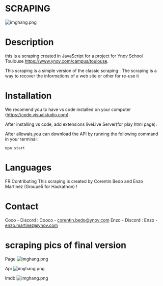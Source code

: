 # SCRAPING

![imghang.png](assets/img/hangman10.png)

# Description

this is a scraping created in JavaScript for a project for Ynov School Toulouse https://www.ynov.com/campus/toulouse.

This scraping  is a simple version of the classic scraping . The scraping is a way to recover the informations of a web site or other for re-use it

# Installation

We recomend you to have vs code installed on your computer (https://code.visualstudio.com).

After installing vs code, add extensions liveLive Server(for play html page).

After allowais,you can download the API by running the following command in your terminal:

`npm start`

# Languages

FR
Contributing
This scraping is created by Corentin Bedo and Enzo Martinez (Groupe5 for Hackathon) !

# Contact

Coco - Discord : Cooco - corentin.bedo@ynov.com
Enzo - Discord : Enzo - enzo.martinez@ynov.com

# scraping pics of final version

Page
![imghang.png](assets/readme_img/Indexpage.png)

Api
![imghang.png](assets/readme_img/Rulespage.png)

Imdb
![imghang.png](assets/readme_img/Gamepage.png)



